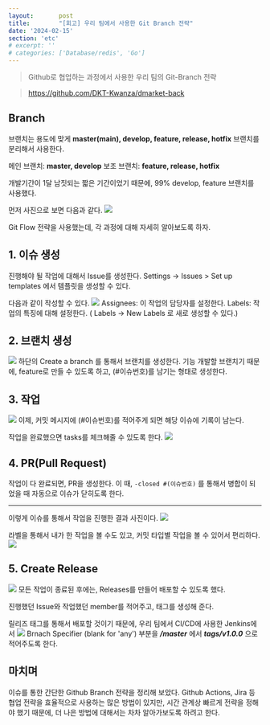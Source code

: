 ```yaml
---
layout:       post
title:        "[회고] 우리 팀에서 사용한 Git Branch 전략"
date: '2024-02-15'
section: 'etc'
# excerpt: ''
# categories: ['Database/redis', 'Go']
---
```


> Github로 협업하는 과정에서 사용한 우리 팀의 Git-Branch 전략

> https://github.com/DKT-Kwanza/dmarket-back

## Branch
브랜치는 용도에 맞게 **master(main), develop, feature, release, hotfix** 브랜치를 분리해서 사용한다.

메인 브랜치: **master, develop**
보조 브랜치: **feature, release, hotfix**

개발기간이 1달 남짓되는 짧은 기간이었기 때문에, 99% develop, feature 브랜치를 사용했다.

먼저 사진으로 보면 다음과 같다.
![](https://velog.velcdn.com/images/woongaa1/post/76e9f57a-6ebf-489c-a066-d08650231ef9/image.png)

Git Flow 전략을 사용했는데, 각 과정에 대해 자세히 알아보도록 하자.


## 1. 이슈 생성

진행해야 될 작업에 대해서 Issue를 생성한다.
Settings -> Issues > Set up templates 에서 템플릿을 생성할 수 있다.

다음과 같이 작성할 수 있다.
![](https://velog.velcdn.com/images/woongaa1/post/7ef06c7b-02b5-4b8f-9129-9967ab6fc512/image.png) Assignees: 이 작업의 담당자를 설정한다.
Labels: 작업의 특징에 대해 설정한다. ( Labels -> New Labels 로 새로 생성할 수 있다.)

## 2. 브랜치 생성

![](https://velog.velcdn.com/images/woongaa1/post/fb409af9-6f31-4a7a-941b-e300b4bd2a71/image.png) 하단의 Create a branch 를 통해서 브랜치를 생성한다.
기능 개발할 브랜치기 때문에, feature로 만들 수 있도록 하고, (#이슈번호)를 남기는 형태로 생성한다.

## 3. 작업
![](https://velog.velcdn.com/images/woongaa1/post/cc759556-ee54-4917-b70b-734b27aa585c/image.png)
이제, 커밋 메시지에 (#이슈번호)를 적어주게 되면 해당 이슈에 기록이 남는다.

작업을 완료했으면 tasks를 체크해줄 수 있도록 한다.
![](https://velog.velcdn.com/images/woongaa1/post/bffc7d6c-945e-4689-9520-7f27247a556e/image.png)

## 4. PR(Pull Request)
작업이 다 완료되면, PR을 생성한다.
이 때, `-closed #(이슈번호)` 를 통해서 병합이 되었을 때 자동으로 이슈가 닫히도록 한다.

---

이렇게 이슈를 통해서 작업을 진행한 결과 사진이다.
![](https://velog.velcdn.com/images/woongaa1/post/7ad8d5dd-5caf-41a8-8ea7-5c295df0b834/image.png)


라벨을 통해서 내가 한 작업을 볼 수도 있고, 커밋 타입별 작업을 볼 수 있어서 편리하다.
![](https://velog.velcdn.com/images/woongaa1/post/4046504d-082d-4a13-8fdd-2c26159d8a67/image.png)

## 5. Create Release
![](https://velog.velcdn.com/images/woongaa1/post/9c4eb4a9-a23a-42d3-be1b-da2796f55857/image.png)
모든 작업이 종료된 후에는, Releases를 만들어 배포할 수 있도록 했다. 

진행했던 Issue와 작업했던 member를 적어주고, 태그를 생성해 준다.


릴리즈 태그를 통해서 배포할 것이기 때문에,
우리 팀에서 CI/CD에 사용한 Jenkins에서
![](https://velog.velcdn.com/images/woongaa1/post/62e9a085-3c34-4729-b835-b40e43693354/image.png) Brnach Specifier (blank for 'any') 부분을
***/master*** 에서 ***tags/v1.0.0*** 으로 적어주도록 한다.



## 마치며
이슈를 통한 간단한 Github Branch 전략을 정리해 보았다.
Github Actions, Jira 등 협업 전략을 효율적으로 사용하는 많은 방법이 있지만,
시간 관계상 빠르게 전략을 정해야 했기 때문에, 더 나은 방법에 대해서는 차차 알아가보도록 하려고 한다.
